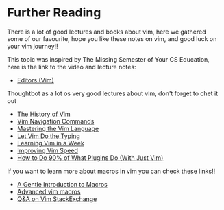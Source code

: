 # Further Reading

There is a lot of good lectures and books about vim, here we gathered some of our favourite, hope you like these notes on vim, and good luck on your vim journey!!

This topic was inspired by The Missing Semester of Your CS Education, here is the link to the video and lecture notes:
- [Editors (Vim)](https://missing.csail.mit.edu/2020/editors/)

Thoughtbot as a lot os very good lectures about vim, don't forget to chet it out
- [The History of Vim](https://www.youtube.com/watch?v=yv6KAzRPHkc&list=PL8tzorAO7s0jy7DQ3Q0FwF3BnXGQnDirs&index=6)
- [Vim Navigation Commands](https://www.youtube.com/watch?v=Qem8cpbJeYc&list=PL8tzorAO7s0jy7DQ3Q0FwF3BnXGQnDirs&index=7)
- [Mastering the Vim Language](https://www.youtube.com/watch?v=wlR5gYd6um0)
- [Let Vim Do the Typing](https://www.youtube.com/watch?v=3TX3kV3TICU)
- [Learning Vim in a Week](https://www.youtube.com/watch?v=_NUO4JEtkDw)
- [Improving Vim Speed](https://www.youtube.com/watch?v=OnUiHLYZgaA)
- [How to Do 90% of What Plugins Do (With Just Vim)](https://www.youtube.com/watch?v=XA2WjJbmmoM&t=3248s)

If you want to learn more about macros in vim you can check these links!!
- [A Gentle Introduction to Macros](https://medium.com/usevim/vim-101-a-gentle-introduction-to-macros-db6b066e5b38)
- [Advanced vim macros](https://sanctum.geek.nz/arabesque/advanced-vim-macros/)
- [Q&A on Vim StackExchange](https://vi.stackexchange.com/questions/tagged/macro)